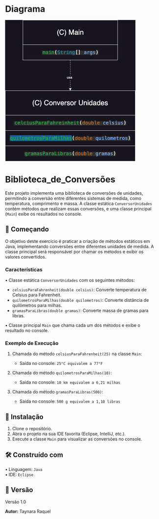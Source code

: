 # Diagrama
![Diagrama](https://github.com/taynarossauro/CLASSE_ESTATICA/blob/main/Diagrama%20sem%20nome.drawio.png)


# Biblioteca_de_Conversões

Este projeto implementa uma biblioteca de conversões de unidades, permitindo a conversão entre diferentes sistemas de medida, como temperatura, comprimento e massa. A classe estática `ConversorUnidades` contém métodos que realizam essas conversões, e uma classe principal (`Main`) exibe os resultados no console.

## 🚀 Começando

O objetivo deste exercício é praticar a criação de métodos estáticos em Java, implementando conversões entre diferentes unidades de medida. A classe principal será responsável por chamar os métodos e exibir os valores convertidos.

### Características

•⁠  ⁠Classe estática `ConversorUnidades` com os seguintes métodos:

- `celsiusParaFahrenheit(double celsius)`: Converte temperatura de Celsius para Fahrenheit.
- `quilometrosParaMilhas(double quilometros)`: Converte distância de quilômetros para milhas.
- `gramasParaLibras(double gramas)`: Converte massa de gramas para libras.

•⁠  ⁠Classe principal `Main` que chama cada um dos métodos e exibe o resultado no console.

### Exemplo de Execução

1. Chamada do método `celsiusParaFahrenheit(25)` na classe `Main`:
    - Saída no console: `25°C equivalem a 77°F`

2. Chamada do método `quilometrosParaMilhas(10)`:
    - Saída no console: `10 km equivalem a 6,21 milhas`

3. Chamada do método `gramasParaLibras(500)`:
    - Saída no console: `500 g equivalem a 1,10 libras`

## 🔧 Instalação

1. Clone o repositório.
2. Abra o projeto na sua IDE favorita (Eclipse, IntelliJ, etc.).
3. Execute a classe `Main` para visualizar as conversões no console.

## 🛠️ Construído com

•⁠  ⁠Linguagem: `Java`  
•⁠  ⁠IDE: `Eclipse`  

## 📌 Versão

Versão 1.0

**Autor:** Taynara Raquel
